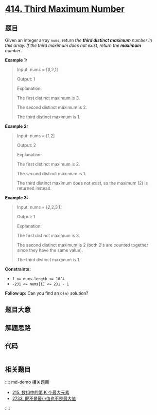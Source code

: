 # [414. Third Maximum Number](https://leetcode.com/problems/third-maximum-number/)

## 题目

Given an integer array `nums`, return _the **third distinct maximum** number
in this array. If the third maximum does not exist, return the **maximum**
number_.

**Example 1:**

> Input: nums = [3,2,1]
>
> Output: 1
>
> Explanation:
>
> The first distinct maximum is 3.
>
> The second distinct maximum is 2.
>
> The third distinct maximum is 1.

**Example 2:**

> Input: nums = [1,2]
>
> Output: 2
>
> Explanation:
>
> The first distinct maximum is 2.
>
> The second distinct maximum is 1.
>
> The third distinct maximum does not exist, so the maximum (2) is returned instead.

**Example 3:**

> Input: nums = [2,2,3,1]
>
> Output: 1
>
> Explanation:
>
> The first distinct maximum is 3.
>
> The second distinct maximum is 2 (both 2's are counted together since they have the same value).
>
> The third distinct maximum is 1.

**Constraints:**

- `1 <= nums.length <= 10^4`
- `-231 <= nums[i] <= 231 - 1`

**Follow up:** Can you find an `O(n)` solution?

## 题目大意

## 解题思路

## 代码

```javascript

```

## 相关题目

:::: md-demo 相关题目

- [215. 数组中的第 K 个最大元素](https://leetcode.com/problems/kth-largest-element-in-an-array)
- [2733. 既不是最小值也不是最大值](https://leetcode.com/problems/neither-minimum-nor-maximum)

::::
